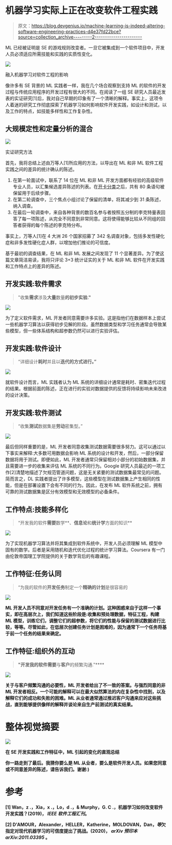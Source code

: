 # 机器学习实际上正在改变软件工程实践

> 原文：<https://blog.devgenius.io/machine-learning-is-indeed-altering-software-engineering-practices-d4e37fd22bce?source=collection_archive---------2----------------------->

ML 已经被证明是 SE 的游戏规则改变者。一旦它被集成到一个软件项目中，开发人员必须适应所需技能和实践的实质性变化。

![](img/819ec0f80ab0ea3fc73b47632fabf802.png)

融入机器学习对软件工程的影响

像许多有 SE 背景的 ML 实践者一样，我在几个场合观察到支持 ML 的软件的开发过程与传统应用程序的开发过程有很大的不同。在阅读了一组 SE 研究人员最近发表的实证研究[1]后，我对自己早期的印象有了一个清晰的解释。事实上，这项令人着迷的研究工作彻底探索了机器学习如何影响软件开发实践，如设计和测试，以及工作的特点，如技能多样性和工作复杂性。

## 大规模定性和定量分析的混合

![](img/3d088f331892f117307bed1f32c338c4.png)

实证研究方法

首先，我将总结上述由万等人[1]所应用的方法，以导出在 ML 和非 ML 软件工程实践之间的差异的统计确认的陈述。

1.  在第一轮面试中，联系了 14 位在 ML 和非 ML 开发方面都有经验的高级软件专业人员，以汇集候选差异陈述的列表。在[开卡分类](https://www.usability.gov/how-to-and-tools/methods/card-sorting.html)之后，共有 80 条语句被保留用于后续步骤。
2.  在第二轮调查中，三个焦点小组讨论了保留的清单，将其减少到 31 条陈述，纳入调查。
3.  在最后一轮调查中，来自各种背景的数百名参与者按照五分制的李克特量表回答了每一项陈述，从完全不同意到非常同意。这将使得能够比较从不同组的回答者获得的每个陈述的李克特分布。

事实上，万等人[1]在 4 大洲 26 个国家招募了 342 名调查对象，包括多发性硬化症和非多发性硬化症人群，以增加他们推论的可信度。

基于最初的调查结果，在 ML 和非 ML 发展之间发现了 11 个显著差异。为了使这篇文章简洁易读，我将只评论 3+3 统计证实的关于 ML 和非 ML 软件在开发实践和工作特点上的差异的陈述。

## 开发实践:软件需求

> "收集**需求**涉及**大量**数量**的初步实验."**

![](img/009ca96bb408ef3715da5e4d63627494.png)

为了定义软件需求，ML 开发者同意需要许多实验。这是指他们在数据样本上尝试一些机器学习算法以获得初步见解的阶段。虽然数据类型和学习任务通常会导致某些模型，但一些体系结构和超参数仍然可以进行实验评估。

## 开发实践:软件设计

> “详细设计**耗时**并且以**迭代的方式进行。”**

![](img/55080408c78bad0f1e4b24313644256c.png)

就软件设计而言，ML 实践者认为 ML 系统的详细设计通常是耗时、密集迭代过程的结果。根据前面的陈述，正在进行的实验对数据提供的反馈将持续影响未来改进的设计决策。

## 开发实践:软件测试

> “收集**测试**数据集是**劳动**密集型。”

![](img/898701f5a3f1332c6b9c805e312152b3.png)

最后但同样重要的是，ML 开发者同意收集测试数据需要很多努力。这可以通过以下事实来解释:大多数可用数据会影响 ML 系统的设计和开发，然后，一部分保留数据将用于测试。即便如此，ML 开发者通常只保留相对小部分的初始数据集，并且需要进一步的收集来评估 ML 系统的不同行为。Google 研究人员最近的一项工作[2]清楚地描述了欠规范管道问题，这是无关紧要的测试数据集最常见的问题。简而言之，DL 实践者提出了许多模型，这些模型在测试数据集上产生相同的性能，但是在部署设置下会有不同的行为。因此，在发布 ML 软件系统之前，拥有可靠的测试数据集是区分有效模型和无效模型的必备条件。

## 工作特点:技能多样化

> “开发我的软件**需要**数学**、**信息论**和**统计学**方面的知识**

![](img/62d96a00c53ce995863bb1310e1eb1c3.png)

为了实现机器学习算法并将其集成到软件系统中，开发人员必须理解 ML 模型中固有的数学。后者是采用随机和迭代优化过程的统计学习算法。Coursera 有一门由伦敦帝国理工学院提供的关于数学背后的有趣课程。

## 工作特征:任务认同

> “为我的软件的**开发任务**制定一个**精确的计划**是很容易的

**![](img/a825ec423fce6e50a2753ff57c263404.png)**

**ML 开发人员不同意对开发任务有一个准确的计划。这种困惑来自于这样一个事实，即在高层次上，我们知道这些阶段是:收集和预处理数据，特征工程，构建 ML 模型，训练它们，调整它们的超参数，将它们的性能与保留的测试数据进行比较，等等。尽管如此，在低层次创建任务计划是困难的，因为通常下一个任务将基于前一个任务的结果来确定。**

## **工作特征:组织外的互动**

> **"开发我的软件需要**与**客户**的频繁沟通."****

**![](img/d3d29a5f4b839a775e1191710979628e.png)**

**关于与客户频繁沟通的必要性，ML 开发者给出了不一致的答案。与强烈同意的非 ML 开发者相反。一个可能的解释可以在最大似然算法的内在复杂性中找到，以及解释它们的成功和失败的困难。ML 从业者通常通过推迟客户沟通来应对这些挑战，直到能够提供像样的解释并谈论来自生产前测试的真实结果。**

# **整体视觉摘要**

**![](img/3009748502294032f8403ec038c3c629.png)**

**在 SE 开发实践和工作特征中，ML 引起的变化的直观总结**

**你一路走到了最后。我猜你要么是 ML 从业者，要么是软件开发人员。如果您同意或不同意差异的陈述，请告诉我们。谢谢:)**

# **参考**

**[1] Wan，z .，Xia，x .，Lo，d .，& Murphy，G. C .，机器学习如何改变软件开发实践？(2019)， *IEEE 软件工程汇刊*。**

**[2] D'AMOUR，Alexander，HELLER，Katherine，MOLDOVAN，Dan，*等*欠指定对现代机器学习的可信度提出了挑战。(2020)， *arXiv 预印本 arXiv:2011.03395* 。**
